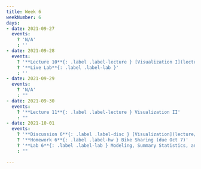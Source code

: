 ```yaml
---
title: Week 6
weekNumber: 6
days:
- date: 2021-09-27
  events:
    ? 'N/A'
    : ''
- date: 2021-09-28
  events:
    ? '**Lecture 10**{: .label .label-lecture } [Visualization I](lecture/lec10)'
    ? '**Live Lab**{: .label .label-lab }'
    : ''
- date: 2021-09-29
  events:
    ? 'N/A'
    : ""
- date: 2021-09-30
  events:
    ? '**Lecture 11**{: .label .label-lecture } Visualization II'
    : ""
- date: 2021-10-01
  events:
    ? '**Discussion 6**{: .label .label-disc } [Visualization](lecture/lec11)'
    ? '**Homework 6**{: .label .label-hw } Bike Sharing (due Oct 7)'
    ? '**Lab 6**{: .label .label-lab } Modeling, Summary Statistics, and Loss Functions (due Oct 5)'
    : ""

---
```

